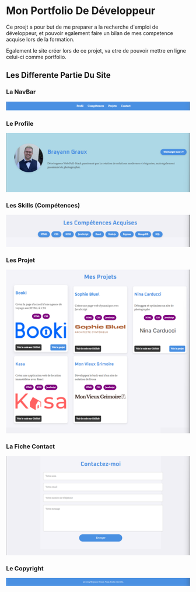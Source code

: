 # Mon Portfolio De Développeur

Ce proejt a pour but de me preparer a la recherche d'emploi de développeur, et pouvoir egalement faire un bilan de mes competence acquise lors de la formation.

Egalement le site créer lors de ce projet, va etre de pouvoir mettre en ligne celui-ci comme portfolio.

## Les Differente Partie Du Site

### La NavBar
![alt text](imagesReadMe/NavBar.png)
### Le Profile
![alt text](imagesReadMe/profile.png)
### Les Skills (Compétences)
![alt text](imagesReadMe/Skills.png)
### Les Projet
![alt text](imagesReadMe/project.png)
### La Fiche Contact
![alt text](imagesReadMe/Contact.png)
### Le Copyright
![alt text](imagesReadMe/Footer.png)